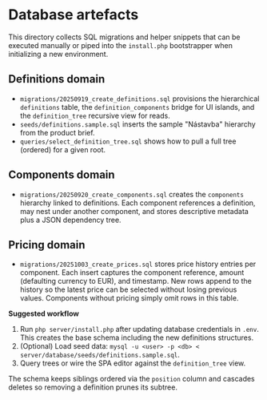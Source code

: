# Database artefacts

This directory collects SQL migrations and helper snippets that can be executed manually or piped into the `install.php` bootstrapper when initializing a new environment.

## Definitions domain

- `migrations/20250919_create_definitions.sql` provisions the hierarchical `definitions` table, the `definition_components` bridge for UI islands, and the `definition_tree` recursive view for reads.
- `seeds/definitions.sample.sql` inserts the sample "Nástavba" hierarchy from the product brief.
- `queries/select_definition_tree.sql` shows how to pull a full tree (ordered) for a given root.

## Components domain

- `migrations/20250920_create_components.sql` creates the `components` hierarchy linked to definitions. Each component references a definition, may nest under another component, and stores descriptive metadata plus a JSON dependency tree.

## Pricing domain

- `migrations/20251003_create_prices.sql` stores price history entries per component. Each insert captures the component reference, amount (defaulting currency to EUR), and timestamp. New rows append to the history so the latest price can be selected without losing previous values. Components without pricing simply omit rows in this table.

**Suggested workflow**

1. Run `php server/install.php` after updating database credentials in `.env`. This creates the base schema including the new definitions structures.
2. (Optional) Load seed data: `mysql -u <user> -p <db> < server/database/seeds/definitions.sample.sql`.
3. Query trees or wire the SPA editor against the `definition_tree` view.

The schema keeps siblings ordered via the `position` column and cascades deletes so removing a definition prunes its subtree.
